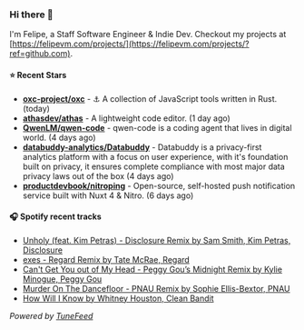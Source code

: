 ### Hi there 👋

I'm Felipe, a Staff Software Engineer & Indie Dev. Checkout my projects at [https://felipevm.com/projects/](https://felipevm.com/projects/?ref=github.com).

#### ⭐ Recent Stars
- **[oxc-project/oxc](https://github.com/oxc-project/oxc)** - ⚓ A collection of JavaScript tools written in Rust. (today)
- **[athasdev/athas](https://github.com/athasdev/athas)** - A lightweight code editor. (1 day ago)
- **[QwenLM/qwen-code](https://github.com/QwenLM/qwen-code)** - qwen-code is a coding agent that lives in digital world. (4 days ago)
- **[databuddy-analytics/Databuddy](https://github.com/databuddy-analytics/Databuddy)** - Databuddy is a privacy-first analytics platform with a focus on user experience, with it&#39;s foundation built on privacy, it ensures complete compliance with most major data privacy laws out of the box (4 days ago)
- **[productdevbook/nitroping](https://github.com/productdevbook/nitroping)** - Open-source, self-hosted push notification service built with Nuxt 4 &amp; Nitro. (6 days ago)

#### 🎧 Spotify recent tracks
- [Unholy (feat. Kim Petras) - Disclosure Remix by Sam Smith, Kim Petras, Disclosure](https://open.spotify.com/track/2Tl5fhF4itz5VeXHRVGIO5)
- [exes - Regard Remix by Tate McRae, Regard](https://open.spotify.com/track/4NXziaKXuKQAuuJ1Sjk5yA)
- [Can&#39;t Get You out of My Head - Peggy Gou’s Midnight Remix by Kylie Minogue, Peggy Gou](https://open.spotify.com/track/1Rnx52PUuhrLrj306hOZHb)
- [Murder On The Dancefloor - PNAU Remix by Sophie Ellis-Bextor, PNAU](https://open.spotify.com/track/2Rhh3ZhukJfTKoBVzIYTaf)
- [How Will I Know by Whitney Houston, Clean Bandit](https://open.spotify.com/track/79wbJeLkXOlJh4AzaWCWfL)

_Powered by [TuneFeed](https://tunefeed.app?ref=github.com)_
